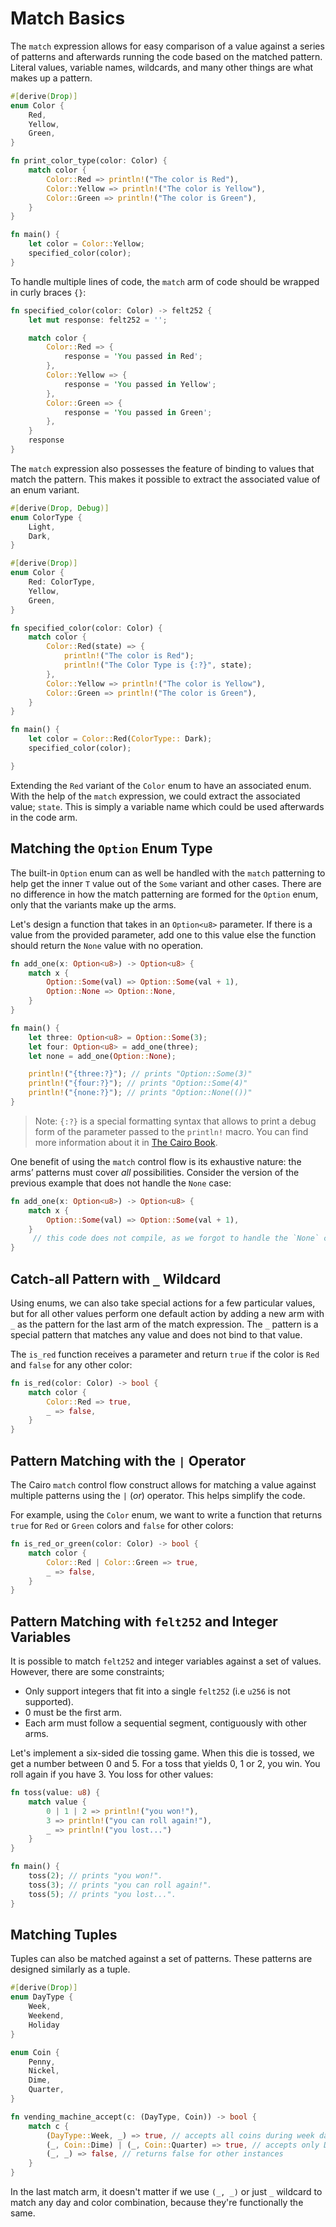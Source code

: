 # Match Basics

The `match` expression allows for easy comparison of a value against a series of patterns and afterwards running the code based on the matched pattern. Literal values, variable names, wildcards, and many other things are what makes up a pattern.

```rust
#[derive(Drop)]
enum Color {
    Red,
    Yellow,
    Green,
}

fn print_color_type(color: Color) {
    match color {
        Color::Red => println!("The color is Red"),
        Color::Yellow => println!("The color is Yellow"),
        Color::Green => println!("The color is Green"),
    }
}

fn main() {
    let color = Color::Yellow;
    specified_color(color);
}
```

To handle multiple lines of code, the `match` arm of code should be wrapped in curly braces `{}`:

```rust
fn specified_color(color: Color) -> felt252 {
    let mut response: felt252 = '';

    match color {
        Color::Red => {
            response = 'You passed in Red';
        },
        Color::Yellow => {
            response = 'You passed in Yellow';
        },
        Color::Green => {
            response = 'You passed in Green';
        },
    }
    response
}
```

The `match` expression also possesses the feature of binding to values that match the pattern. This makes it possible to extract the associated value of an enum variant.

```rust
#[derive(Drop, Debug)]
enum ColorType {
    Light,
    Dark,
}

#[derive(Drop)]
enum Color {
    Red: ColorType,
    Yellow,
    Green,
}

fn specified_color(color: Color) {
    match color {
        Color::Red(state) => {
            println!("The color is Red");
            println!("The Color Type is {:?}", state);
        },
        Color::Yellow => println!("The color is Yellow"),
        Color::Green => println!("The color is Green"),
    }
}

fn main() {
    let color = Color::Red(ColorType:: Dark);
    specified_color(color);

}
```

Extending the `Red` variant of the `Color` enum to have an associated enum. With the help of the `match` expression, we could extract the associated value; `state`. This is simply a variable name which could be used afterwards in the code arm.

## Matching the `Option` Enum Type

The built-in `Option` enum can as well be handled with the `match` patterning to help get the inner `T` value out of the `Some` variant and other cases. There are no difference in how the match patterning are formed for the `Option` enum, only that the variants make up the arms.

Let's design a function that takes in an `Option<u8>` parameter. If there is a value from the provided parameter, add one to this value else the function should return the `None` value with no operation.

```rust
fn add_one(x: Option<u8>) -> Option<u8> {
    match x {
        Option::Some(val) => Option::Some(val + 1),
        Option::None => Option::None,
    }
}

fn main() {
    let three: Option<u8> = Option::Some(3);
    let four: Option<u8> = add_one(three);
    let none = add_one(Option::None);

    println!("{three:?}"); // prints "Option::Some(3)"
    println!("{four:?}"); // prints "Option::Some(4)"
    println!("{none:?}"); // prints "Option::None(())"
}
```

> Note: `{:?}` is a special formatting syntax that allows to print a debug form of the parameter passed to the `println!` macro. You can find more information about it in [The Cairo Book](https://book.cairo-lang.org/appendix-03-derivable-traits.html#debug-for-printing-and-debugging).

One benefit of using the `match` control flow is its exhaustive nature: the arms’ patterns must cover _all_ possibilities. Consider the version of the previous example that does not handle the `None` case:

```rust
fn add_one(x: Option<u8>) -> Option<u8> {
    match x {
        Option::Some(val) => Option::Some(val + 1),
    }
     // this code does not compile, as we forgot to handle the `None` case
}
```

## Catch-all Pattern with `_` Wildcard

Using enums, we can also take special actions for a few particular values, but for all other values perform one default action by adding a new arm with `_` as the pattern for the last arm of the match expression. The `_` pattern is a special pattern that matches any value and does not bind to that value.

The `is_red` function receives a parameter and return `true` if the color is `Red` and `false` for any other color:

```rust
fn is_red(color: Color) -> bool {
    match color {
        Color::Red => true,
        _ => false,
    }
}
```

## Pattern Matching with the `|` Operator

The Cairo `match` control flow construct allows for matching a value against multiple patterns using the `|` (_or_) operator. This helps simplify the code.

For example, using the `Color` enum, we want to write a function that returns `true` for `Red` or `Green` colors and `false` for other colors:

```rust
fn is_red_or_green(color: Color) -> bool {
    match color {
        Color::Red | Color::Green => true,
        _ => false,
    }
}
```

## Pattern Matching with `felt252` and Integer Variables

It is possible to match `felt252` and integer variables against a set of values. However, there are some constraints;

- Only support integers that fit into a single `felt252` (i.e `u256` is not supported).
- 0 must be the first arm.
- Each arm must follow a sequential segment, contiguously with other arms.

Let's implement a six-sided die tossing game. When this die is tossed, we get a number between 0 and 5. For a toss that yields 0, 1 or 2, you win. You roll again if you have 3. You loss for other values:

```rust
fn toss(value: u8) {
    match value {
        0 | 1 | 2 => println!("you won!"),
        3 => println!("you can roll again!"),
        _ => println!("you lost...")
    }
}

fn main() {
    toss(2); // prints "you won!".
    toss(3); // prints "you can roll again!".
    toss(5); // prints "you lost...".
}
```

## Matching Tuples

Tuples can also be matched against a set of patterns. These patterns are designed similarly as a tuple.

```rust
#[derive(Drop)]
enum DayType {
    Week,
    Weekend,
    Holiday
}

enum Coin {
    Penny,
    Nickel,
    Dime,
    Quarter,
}

fn vending_machine_accept(c: (DayType, Coin)) -> bool {
    match c {
        (DayType::Week, _) => true, // accepts all coins during week day
        (_, Coin::Dime) | (_, Coin::Quarter) => true, // accepts only Dime or Quarter coin for all specified days
        (_, _) => false, // returns false for other instances
    }
}
```

In the last match arm, it doesn't matter if we use `(_, _)` or just `_` wildcard to match any day and color combination, because they're functionally the same.
